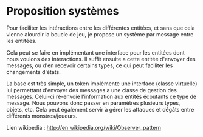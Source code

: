 # Proposition systèmes #

Pour faciliter les intéractions entre les différentes entitées, et sans que cela vienne alourdir la boucle de jeu, je propose un système par message entre les entitées.

Cela peut se faire en implémentant une interface pour les entitées dont nous voulons des interactions. Il suffit ensuite a cette entitée d'envoyer des messages, ou d'en recevoir certains types, ce qui peut faciliter les changements d'états.

La base est très simple, un token implémente une interface (classe virtuelle) lui permettant d'envoyer des messages a une classe de gestion des messages. Celui-ci ré-envoie l'information aux entités écoutants ce type de message. Nous pouvons donc passer en paramètres plusieurs types, objets, etc. Cela peut également servir à gérer les attaques et dégâts entre différents monstres/joueurs.

Lien wikipedia : http://en.wikipedia.org/wiki/Observer_pattern